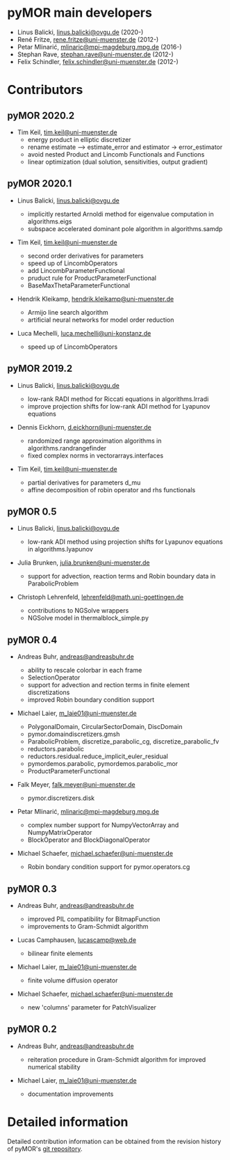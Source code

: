 # pyMOR main developers

* Linus Balicki, linus.balicki@ovgu.de (2020-)
* René Fritze, rene.fritze@uni-muenster.de (2012-)
* Petar Mlinarić, mlinaric@mpi-magdeburg.mpg.de (2016-)
* Stephan Rave, stephan.rave@uni-muenster.de (2012-)
* Felix Schindler, felix.schindler@uni-muenster.de (2012-)


# Contributors

## pyMOR 2020.2

* Tim Keil, tim.keil@uni-muenster.de
    * energy product in elliptic discretizer
    * rename estimate --> estimate_error and estimator -> error_estimator
    * avoid nested Product and Lincomb Functionals and Functions
    * linear optimization (dual solution, sensitivities, output gradient)

## pyMOR 2020.1

* Linus Balicki, linus.balicki@ovgu.de
    * implicitly restarted Arnoldi method for eigenvalue computation
      in algorithms.eigs
    * subspace accelerated dominant pole algorithm in algorithms.samdp

* Tim Keil, tim.keil@uni-muenster.de
    * second order derivatives for parameters
    * speed up of LincombOperators
    * add LincombParameterFunctional
    * pruduct rule for ProductParameterFunctional
    * BaseMaxThetaParameterFunctional

* Hendrik Kleikamp, hendrik.kleikamp@uni-muenster.de
    * Armijo line search algorithm
    * artificial neural networks for model order reduction

* Luca Mechelli, luca.mechelli@uni-konstanz.de
    * speed up of LincombOperators

## pyMOR 2019.2

* Linus Balicki, linus.balicki@ovgu.de
    * low-rank RADI method for Riccati equations in algorithms.lrradi
    * improve projection shifts for low-rank ADI method for Lyapunov equations

* Dennis Eickhorn, d.eickhorn@uni-muenster.de
    * randomized range approximation algorithms in algorithms.randrangefinder
    * fixed complex norms in vectorarrays.interfaces

* Tim Keil, tim.keil@uni-muenster.de
    * partial derivatives for parameters d_mu
    * affine decomposition of robin operator and rhs functionals

## pyMOR 0.5

* Linus Balicki, linus.balicki@ovgu.de
    * low-rank ADI method using projection shifts for Lyapunov equations in
      algorithms.lyapunov

* Julia Brunken, julia.brunken@uni-muenster.de
    * support for advection, reaction terms and Robin boundary data
      in ParabolicProblem

* Christoph Lehrenfeld, lehrenfeld@math.uni-goettingen.de
    * contributions to NGSolve wrappers
    * NGSolve model in thermalblock_simple.py


## pyMOR 0.4

* Andreas Buhr, andreas@andreasbuhr.de
    * ability to rescale colorbar in each frame
    * SelectionOperator
    * support for advection and rection terms in finite element discretizations
    * improved Robin boundary condition support

* Michael Laier, m_laie01@uni-muenster.de
    * PolygonalDomain, CircularSectorDomain, DiscDomain
    * pymor.domaindiscretizers.gmsh
    * ParabolicProblem, discretize_parabolic_cg, discretize_parabolic_fv
    * reductors.parabolic
    * reductors.residual.reduce_implicit_euler_residual
    * pymordemos.parabolic, pymordemos.parabolic_mor
    * ProductParameterFunctional

* Falk Meyer, falk.meyer@uni-muenster.de
    * pymor.discretizers.disk

* Petar Mlinarić, mlinaric@mpi-magdeburg.mpg.de
    * complex number support for NumpyVectorArray and NumpyMatrixOperator
    * BlockOperator and BlockDiagonalOperator

* Michael Schaefer, michael.schaefer@uni-muenster.de
    * Robin bondary condition support for pymor.operators.cg


## pyMOR 0.3

* Andreas Buhr, andreas@andreasbuhr.de
    * improved PIL compatibility for BitmapFunction
    * improvements to Gram-Schmidt algorithm

* Lucas Camphausen, lucascamp@web.de
    * bilinear finite elements

* Michael Laier, m_laie01@uni-muenster.de
    * finite volume diffusion operator

* Michael Schaefer, michael.schaefer@uni-muenster.de
    * new 'columns' parameter for PatchVisualizer


## pyMOR 0.2

* Andreas Buhr, andreas@andreasbuhr.de
    * reiteration procedure in Gram-Schmidt algorithm for improved numerical
      stability

* Michael Laier, m_laie01@uni-muenster.de
    * documentation improvements


# Detailed information

Detailed contribution information can be obtained from the revision history
of pyMOR's [git repository](https://github.com/pymor/pymor/graphs/contributors?type=c).
